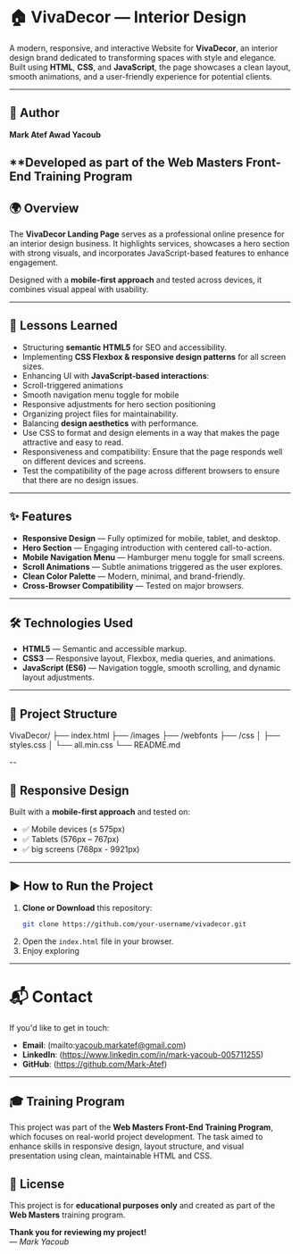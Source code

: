 # 🏠 VivaDecor — Interior Design

A modern, responsive, and interactive Website for **VivaDecor**, an interior design brand dedicated to transforming spaces with style and elegance.  
Built using **HTML**, **CSS**, and **JavaScript**, the page showcases a clean layout, smooth animations, and a user-friendly experience for potential clients.

---

## 👤 Author

**Mark Atef Awad Yacoub**  

**Developed as part of the **Web Masters Front-End Training Program**
---

## 🌍 Overview

The **VivaDecor Landing Page** serves as a professional online presence for an interior design business. It highlights services, showcases a hero section with strong visuals, and incorporates JavaScript-based features to enhance engagement.  

Designed with a **mobile-first approach** and tested across devices, it combines visual appeal with usability.  

---

## 🧠 Lessons Learned

- Structuring **semantic HTML5** for SEO and accessibility.  
- Implementing **CSS Flexbox & responsive design patterns** for all screen sizes.  
- Enhancing UI with **JavaScript-based interactions**:
- Scroll-triggered animations
- Smooth navigation menu toggle for mobile
- Responsive adjustments for hero section positioning
- Organizing project files for maintainability.  
- Balancing **design aesthetics** with performance.
- Use CSS to format and design elements in a way that makes the page attractive and easy to read.
- Responsiveness and compatibility: Ensure that the page responds well on different devices and screens.
- Test the compatibility of the page across different browsers to ensure that there are no design issues.

---

## ✨ Features

- **Responsive Design** — Fully optimized for mobile, tablet, and desktop.  
- **Hero Section** — Engaging introduction with centered call-to-action.  
- **Mobile Navigation Menu** — Hamburger menu toggle for small screens.  
- **Scroll Animations** — Subtle animations triggered as the user explores.  
- **Clean Color Palette** — Modern, minimal, and brand-friendly.  
- **Cross-Browser Compatibility** — Tested on major browsers.  

---

## 🛠️ Technologies Used

- **HTML5** — Semantic and accessible markup.  
- **CSS3** — Responsive layout, Flexbox, media queries, and animations.  
- **JavaScript (ES6)** — Navigation toggle, smooth scrolling, and dynamic layout adjustments.

---

## 📁 Project Structure

VivaDecor/
├── index.html
├── /images
├── /webfonts
├── /css
│ ├── styles.css
│ └── all.min.css
└── README.md

--

## 📱 Responsive Design

Built with a **mobile-first approach** and tested on:  
- ✅ Mobile devices (≤ 575px)  
- ✅ Tablets (576px – 767px)  
- ✅ big screens (768px - 9921px)

---

## ▶️ How to Run the Project

1. **Clone or Download** this repository:  
   ```bash
   git clone https://github.com/your-username/vivadecor.git


1. Open the `index.html` file in your browser.  
2. Enjoy exploring 

---
# 📬 Contact

If you'd like to get in touch:

- **Email**: (mailto:yacoub.markatef@gmail.com)  
- **LinkedIn**: (https://www.linkedin.com/in/mark-yacoub-005711255)  
- **GitHub**: (https://github.com/Mark-Atef)  

---

## 🎓 Training Program

This project was part of the **Web Masters Front-End Training Program**, which focuses on real-world project development. The task aimed to enhance skills in responsive design, layout structure, and visual presentation using clean, maintainable HTML and CSS.

## 📄 License
This project is for **educational purposes only** and created as part of the **Web Masters** training program.  


**Thank you for reviewing my project!**  
— *Mark Yacoub*














